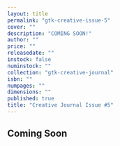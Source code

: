 ```yaml
---
layout: title
permalink: "gtk-creative-issue-5"
cover: ""
description: "COMING SOON!"
author: ""
price: ""
releasedate: ""
instock: false
numinstock: ""
collection: "gtk-creative-journal"
isbn: ""
numpages: ""
dimensions: ""
published: true
title: "Creative Journal Issue #5"
---
```



## Coming Soon
